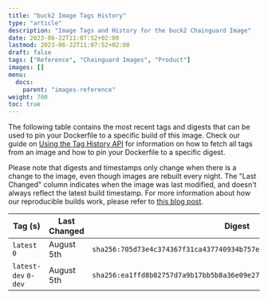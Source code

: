 ```yaml
---
title: "buck2 Image Tags History"
type: "article"
description: "Image Tags and History for the buck2 Chainguard Image"
date: 2023-06-22T11:07:52+02:00
lastmod: 2023-06-22T11:07:52+02:00
draft: false
tags: ["Reference", "Chainguard Images", "Product"]
images: []
menu:
  docs:
    parent: "images-reference"
weight: 700
toc: true
---
```


The following table contains the most recent tags and digests that can be used to pin your Dockerfile to a specific build of this image. Check our guide on [Using the Tag History API](/chainguard/chainguard-images/using-the-tag-history-api/) for information on how to fetch all tags from an image and how to pin your Dockerfile to a specific digest.

Please note that digests and timestamps only change when there is a change to the image, even though images are rebuilt every night. The "Last Changed" column indicates when the image was last modified, and doesn't always reflect the latest build timestamp. For more information about how our reproducible builds work, please refer to [this blog post](https://www.chainguard.dev/unchained/reproducing-chainguards-reproducible-image-builds).

| Tag (s)               | Last Changed | Digest                                                                    |
|-----------------------|--------------|---------------------------------------------------------------------------|
|  `latest` `0`         | August 5th   | `sha256:705d73e4c374367f31ca437740934b757e350cc3ba2b0074bf6a1f531fffa272` |
|  `latest-dev` `0-dev` | August 5th   | `sha256:ea1ffd8b02757d7a9b17bb5b8a36e09e27adc62727c9b098f3c8bcb0ddb6b8cb` |
